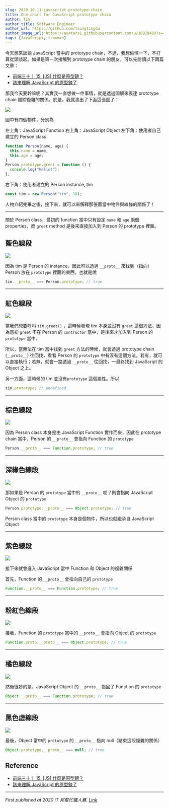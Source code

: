 ```yaml
---
slug: 2020-10-11-javascript-prototype-chain
title: One chart for JavaScript prototype chain
author: Tim
author_title: Software Engineer
author_url: https://github.com/tsungtingdu
author_image_url: https://avatars1.githubusercontent.com/u/10878489?s=460&u=94b5471d7c4938dc1277db1ddfed2b6aa09cc0b9&v=4
tags: [JavaScript, ironman]
---
```


<!--truncate-->

今天想來談談 JavaScript 當中的 prototype chain，不過，我想偷懶一下，不打算從頭談起。如果是第一次接觸到 prototype chain 的朋友，可以先閱讀以下兩篇文章：

- [前端三十｜ 15. [JS] 什麼是原型鏈？](https://medium.com/schaoss-blog/%E5%89%8D%E7%AB%AF%E4%B8%89%E5%8D%81-15-js-%E4%BB%80%E9%BA%BC%E6%98%AF%E5%8E%9F%E5%9E%8B%E9%8F%88-15543787efb)
- [該來理解 JavaScript 的原型鍊了](https://blog.huli.tw/2017/08/27/the-javascripts-prototype-chain/)

那我今天要幹嘛呢？其實我一直想做一件事情，就是透過圖解來表達 prototype chain 錯綜復雜的關係。於是，我就畫出了下面這張圖了：

![](https://i.imgur.com/wEdzUSG.png)

圖中有四個物件，分別為

左上角：JavaScript Function
右上角：JavaScript Object
左下角：使用者自己建立的 Person class

```javascript
function Person(name, age) {
  this.name = name;
  this.age = age;
}
Person.prototype.greet = function () {
  console.log("Hello!");
};
```

右下角：使用者建立的 Person instance, tim

```javascript
const tim = new Person("tim", 18);
```

人物介紹完畢之後，接下來，就可以來解釋那張圖當中物件與線條的關係了！

---

關於 Person class，最初的 function 當中只有設定 `name` 和 `age` 兩個 properties，而 `greet` method 是後來直接加入到 Person 的 prototype 裡面。

## **藍色線段**

![](https://i.imgur.com/wEdzUSG.png)

因為 tim 是 Person 的 instance，因此可以透過 `__proto__` 來找到（指向） Person 放在 `prototype` 裡面的東西，也就是說

```javascript
tim.__proto__ === Person.prototype; // true
```

---

## **紅色線段**

![](https://i.imgur.com/wEdzUSG.png)

當我們想要呼叫 `tim.greet()` ，這時候發現 tim 本身並沒有 `greet` 這個方法，因為當初 `greet` 不在 Person 的 `contructor` 當中，是後來才加入到 Person 的 `prototype` 當中。

所以，當無法在 tim 當中找到 `greet` 方法的時候，就會透過 prototype chain (`__proto__`) 往回找，看看 Person 的 `prototype` 中有沒有這個方法。若有，就可以直接執行；若無，就會一路透過 `__proto__` 往回找，一最終找到 JavaScript 的 Object 之上。

另一方面，這時候的 tim 並沒有`prototype` 這個屬性。所以

```javascript
tim.prototype; // undefined
```

---

## **棕色線段**

![](https://i.imgur.com/wEdzUSG.png)

因為 Person class 本身是由 JavaScript Function 實作而來，因此在 prototype chain 當中，Person 的 `__proto__` 會指向 Function 的 `prototype`

```javascript
Person.__proto__ === Function.prototype; // true
```

---

## **深綠色線段**

![](https://i.imgur.com/wEdzUSG.png)

那如果是 Person 的 `prototype` 當中的 `__proto__` 呢？則會指向 JavaScript Object 的 `prototype`

```javascript
Person.prototype.__proto__ === Object.prototype; // true
```

Person class 當中的 `prototype` 本身是個物件，所以也就繼承自 JavaScript Object

---

## **紫色線段**

![](https://i.imgur.com/wEdzUSG.png)

接下來就會進入 JavaScript 當中 Function 和 Object 的複雜關係

首先，Function 的 `__proto__` 會指向自己的 `prototype`

```javascript
Function.__proto__ === Function.prototype; // true
```

---

## **粉紅色線段**

![](https://i.imgur.com/wEdzUSG.png)

接著，Function 的 `prototype` 當中的 `__proto__` 會指向 Object 的 `prototype`

```javascript
Function.proto.__proto__ === Object.prototype; // true
```

---

## **橘色線段**

![](https://i.imgur.com/wEdzUSG.png)

然後很妙的是，JavaScript Object 的 `__proto__` 指回了 Function 的 `prototype`

```javascript
Object.__proto__ === Function.prototype; // true
```

---

## **黑色虛線段**

![](https://i.imgur.com/wEdzUSG.png)

最後，Object 當中的 `prototype` 的 `__proto__` 指向 null（結束這段複雜的關係）

```javascript
Object.prototype.__proto__ === null; // true
```

## Reference

- [前端三十｜ 15. [JS] 什麼是原型鏈？](https://medium.com/schaoss-blog/%E5%89%8D%E7%AB%AF%E4%B8%89%E5%8D%81-15-js-%E4%BB%80%E9%BA%BC%E6%98%AF%E5%8E%9F%E5%9E%8B%E9%8F%88-15543787efb)
- [該來理解 JavaScript 的原型鍊了](https://blog.huli.tw/2017/08/27/the-javascripts-prototype-chain/)

---

_First published at 2020 iT 邦幫忙鐵人賽. [Link](https://ithelp.ithome.com.tw/articles/10251902)_
